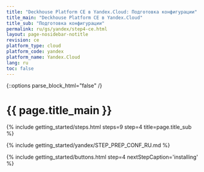 ```yaml
---
title: "Deckhouse Platform CE в Yandex.Cloud: Подготовка конфигурации"
title_main: "Deckhouse Platform CE в Yandex.Cloud"
title_sub: "Подготовка конфигурации"
permalink: ru/gs/yandex/step4-ce.html
layout: page-nosidebar-notitle
revision: ce
platform_type: cloud
platform_code: yandex
platform_name: Yandex.Cloud
lang: ru
toc: false
---
```


<link rel="stylesheet" type="text/css" href='{{ assets["getting-started.css"].digest_path }}' />
<script type="text/javascript" src='{{ assets["getting-started.js"].digest_path }}'></script>

{::options parse_block_html="false" /}

<h1 class="docs__title">{{ page.title_main }}</h1>
{% include getting_started/steps.html steps=9 step=4 title=page.title_sub %}

{% include getting_started/yandex/STEP_PREP_CONF_RU.md %}

{% include getting_started/buttons.html step=4 nextStepCaption='installing' %}
